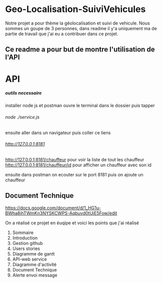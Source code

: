 # Geo-Localisation-SuiviVehicules
Notre projet a pour thème la géolocalisation et suivi de vehicule.
Nous sommes un goupe de 3 personnes, dans readme il y'a uniquement ma de partie de travail que j'ai eu a contribuer dans ce projet.

## Ce readme a pour but de montre l'utilisation de l'API 

# API
##### outils necessaire 
installer node js et postman
ouvre le terminal dans le dossier puis tapper
###### node ./service.js
ensuite aller dans un navigateur puis coller ce liens
###### http://127.0.0.1:8181
http://127.0.0.1:8181/chauffeur  pour voir la liste de tout les chauffeur 
http://127.0.0.1:8181/chauffeur/id  pour afficher un chauffeur avec son id

ensuite dans postman on ecouter sur le port 8181 puis on ajoute un chauffeur

## Document Technique
https://docs.google.com/document/d/1_HG1u-BWha8ihTWmKn3NYSKCWPS-Aqbuvd0tUiE5Fow/edit

On a réalisé ce projet en éuqipe et voici les points que j'ai réalisé
1. Sommaire
2. Introduction 
3. Gestion github
4. Users stories
5. Diagramme de gantt
6. API-web service
7. Diagramme d'activité
8. Document Technique
9. Alerte envoi message


